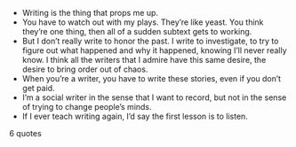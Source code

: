  - Writing is the thing that props me up.
 - You have to watch out with my plays. They’re like yeast. You think they’re one thing, then all of a sudden subtext gets to working.
 - But I don’t really write to honor the past. I write to investigate, to try to figure out what happened and why it happened, knowing I’ll never really know. I think all the writers that I admire have this same desire, the desire to bring order out of chaos.
 - When you’re a writer, you have to write these stories, even if you don’t get paid.
 - I’m a social writer in the sense that I want to record, but not in the sense of trying to change people’s minds.
 - If I ever teach writing again, I’d say the first lesson is to listen.

6 quotes